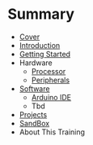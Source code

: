 # Summary

* [Cover](README.md)
* [Introduction](documentation/Introduction.md)
* [Getting Started](documentation/GettingStarted.md)
* Hardware
   * [Processor](documentation/Processor.md)
   * [Peripherals](documentation/Peripherals.md)
* [Software](documentation/Software.md)
   * [Arduino IDE](documentation/ArduinoIde.md)
   * Tbd
* [Projects](documentation/Projects.md)
* [SandBox](documentation/Sandbox.md)
* About This Training

